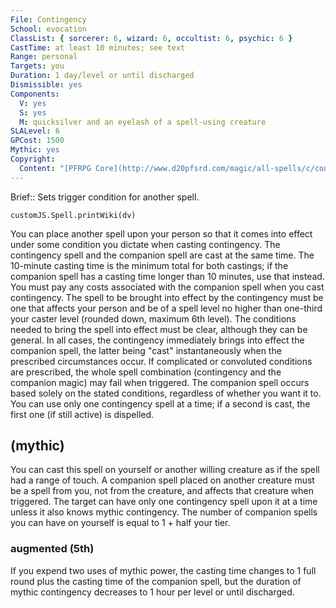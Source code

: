 ```yaml
---
File: Contingency
School: evocation
ClassList: { sorcerer: 6, wizard: 6, occultist: 6, psychic: 6 }
CastTime: at least 10 minutes; see text
Range: personal
Targets: you
Duration: 1 day/level or until discharged
Dismissible: yes
Components:
  V: yes
  S: yes
  M: quicksilver and an eyelash of a spell-using creature
SLALevel: 6
GPCost: 1500
Mythic: yes
Copyright:
  Content: "[PFRPG Core](http://www.d20pfsrd.com/magic/all-spells/c/contingency)"
---
```

Brief:: Sets trigger condition for another spell.

```dataviewjs
customJS.Spell.printWiki(dv)
```

You can place another spell upon your person so that it comes into effect under some condition you dictate when casting contingency.  The contingency spell and the companion spell are cast at the same time. The 10-minute casting time is the minimum total for both castings; if the companion spell has a casting time longer than 10 minutes, use that instead. You must pay any costs associated with the companion spell when you cast contingency.  The spell to be brought into effect by the contingency must be one that affects your person and be of a spell level no higher than one-third your caster level (rounded down, maximum 6th level).  The conditions needed to bring the spell into effect must be clear, although they can be general. In all cases, the contingency immediately brings into effect the companion spell, the latter being "cast" instantaneously when the prescribed circumstances occur.  If complicated or convoluted conditions are prescribed, the whole spell combination (contingency and the companion magic) may fail when triggered. The companion spell occurs based solely on the stated conditions, regardless of whether you want it to.  You can use only one contingency spell at a time; if a second is cast, the first one (if still active) is dispelled.


## (mythic)

You can cast this spell on yourself or another willing creature as if the spell had a range of touch. A companion spell placed on another creature must be a spell from you, not from the creature, and affects that creature when triggered. The target can have only one contingency spell upon it at a time unless it also knows mythic contingency. The number of companion spells you can have on yourself is equal to 1 + half your tier.


### augmented (5th)

If you expend two uses of mythic power, the casting time changes to 1 full round plus the casting time of the companion spell, but the duration of mythic contingency decreases to 1 hour per level or until discharged.
